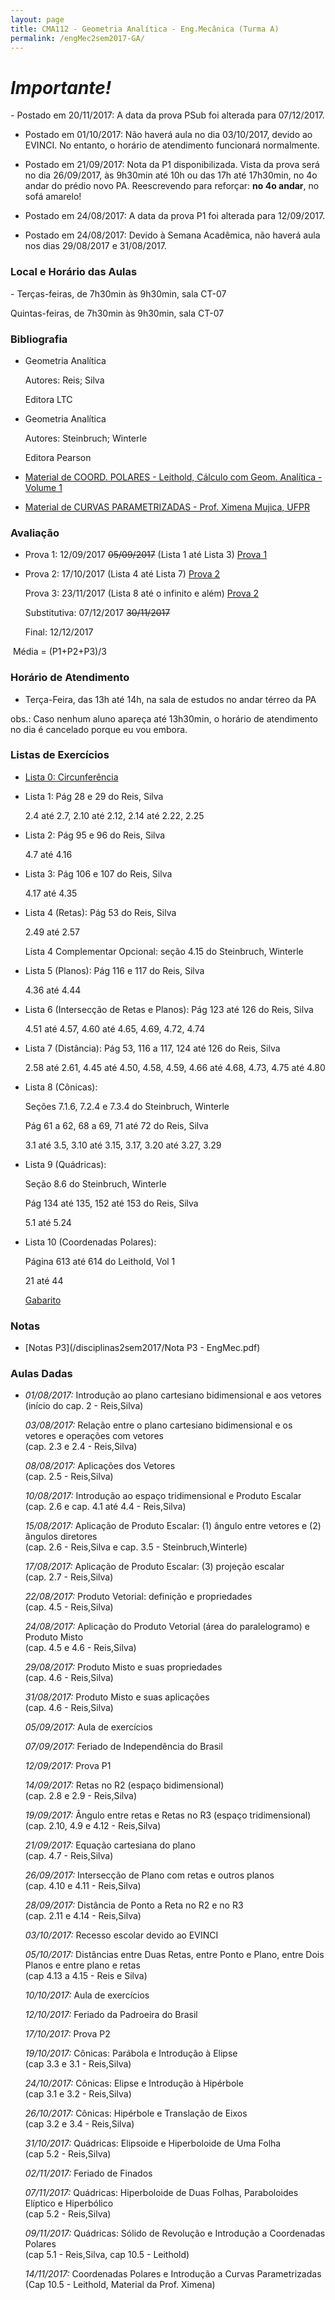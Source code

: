 ```yaml
---
layout: page
title: CMA112 - Geometria Analítica - Eng.Mecânica (Turma A)
permalink: /engMec2sem2017-GA/
---
```


<h1><b><i>Importante!</i></b></h1>
- Postado em 20/11/2017: A data da prova PSub foi alterada para 07/12/2017.

- Postado em 01/10/2017: Não haverá aula no dia 03/10/2017, devido ao EVINCI. No entanto, o horário de atendimento funcionará normalmente.

- Postado em 21/09/2017: Nota da P1 disponibilizada. Vista da prova será no dia 26/09/2017, às 9h30min até 10h ou das 17h até 17h30min, no 4o andar do prédio novo PA. Reescrevendo para reforçar: <b>no 4o andar</b>, no sofá amarelo!

- Postado em 24/08/2017: A data da prova P1 foi alterada para 12/09/2017.

- Postado em 24/08/2017: Devido à Semana Acadêmica, não haverá aula nos dias 29/08/2017 e 31/08/2017.

<h3>Local e Horário das Aulas</h3>
- Terças-feiras, de 7h30min às 9h30min, sala CT-07

  Quintas-feiras, de 7h30min às 9h30min, sala CT-07

<h3>Bibliografia</h3>

- Geometria Analítica
	
  Autores: Reis; Silva
  
  Editora LTC
  
- Geometria Analítica

  Autores: Steinbruch; Winterle

  Editora Pearson
  
- [Material de COORD. POLARES - Leithold, Cálculo com Geom. Analítica - Volume 1](/disciplinas2sem2017/Mat-CoordPolares.pdf)

- [Material de CURVAS PARAMETRIZADAS - Prof. Ximena Mujica, UFPR](/disciplinas2sem2017/Aulas-GA-Curvas-reais-20170601.pdf)

<h3>Avaliação</h3>

- Prova 1: 12/09/2017 <strike>05/09/2017</strike> (Lista 1 até Lista 3) [Prova 1](/disciplinas2sem2017/prova1-ga.pdf)
  
- Prova 2: 17/10/2017 (Lista 4 até Lista 7) [Prova 2](/disciplinas2sem2017/provaGAP2-A.pdf)
  
  Prova 3: 23/11/2017 (Lista 8 até o infinito e além) [Prova 2](/disciplinas2sem2017/prova3-cma112-a-v2.pdf)
  
  Substitutiva: 07/12/2017 <strike> 30/11/2017</strike>
  
  Final: 12/12/2017
  
  Média = (P1+P2+P3)/3

<h3>Horário de Atendimento</h3>

- Terça-Feira, das 13h até 14h, na sala de estudos no andar térreo da PA

obs.: Caso nenhum aluno apareça até 13h30min, o horário de atendimento no dia é cancelado porque eu vou embora. 

<h3>Listas de Exercícios</h3>

- [Lista 0: Circunferência](/disciplinas2sem2017/Lista0-circunferencia.pdf)

- Lista 1: Pág 28 e 29 do Reis, Silva

  2.4 até 2.7, 2.10 até 2.12, 2.14 até 2.22, 2.25
  
- Lista 2: Pág 95 e 96 do Reis, Silva

  4.7 até 4.16

- Lista 3: Pág 106 e 107 do Reis, Silva

  4.17 até 4.35
  
- Lista 4 (Retas): Pág 53 do Reis, Silva

  2.49 até 2.57
  
  Lista 4 Complementar Opcional: seção 4.15 do Steinbruch, Winterle
  
- Lista 5 (Planos): Pág 116 e 117 do Reis, Silva

  4.36 até 4.44
  
- Lista 6 (Intersecção de Retas e Planos): Pág 123 até 126 do Reis, Silva

  4.51 até 4.57, 4.60 até 4.65, 4.69, 4.72, 4.74

- Lista 7 (Distância): Pág 53, 116 a 117, 124 até 126 do Reis, Silva

  2.58 até 2.61, 4.45 até 4.50, 4.58, 4.59, 4.66 até 4.68, 4.73, 4.75 até 4.80
  
- Lista 8 (Cônicas): 

  Seções 7.1.6, 7.2.4 e 7.3.4 do Steinbruch, Winterle

  Pág 61 a 62, 68 a 69, 71 até 72 do Reis, Silva
  
  3.1 até 3.5, 3.10 até 3.15, 3.17, 3.20 até 3.27, 3.29

- Lista 9 (Quádricas): 

  Seção 8.6 do Steinbruch, Winterle
  
  Pág 134 até 135, 152 até 153 do Reis, Silva
  
  5.1 até 5.24
  
- Lista 10 (Coordenadas Polares):

  Página 613 até 614 do Leithold, Vol 1
  
  21 até 44
  
  [Gabarito](/disciplinas2sem2017/Gab-CoordPolares.pdf)
  
<h3>Notas</h3>

- [Notas P3](/disciplinas2sem2017/Nota P3 - EngMec.pdf)

<h3>Aulas Dadas</h3>

- _01/08/2017:_ Introdução ao plano cartesiano bidimensional e aos vetores <br /> (início do cap. 2 - Reis,Silva)

  _03/08/2017:_ Relação entre o plano cartesiano bidimensional e os vetores e operações com vetores <br />(cap. 2.3 e 2.4 - Reis,Silva)
  
  _08/08/2017:_ Aplicações dos Vetores <br />(cap. 2.5 - Reis,Silva)
  
  _10/08/2017:_ Introdução ao espaço tridimensional e Produto Escalar <br />(cap. 2.6 e cap. 4.1 até 4.4 - Reis,Silva)
  
  _15/08/2017:_ Aplicação de Produto Escalar: (1) ângulo entre vetores e (2) ângulos diretores <br />(cap. 2.6 - Reis,Silva e cap. 3.5 - Steinbruch,Winterle)

  _17/08/2017:_ Aplicação de Produto Escalar: (3) projeção escalar <br />(cap. 2.7 - Reis,Silva)
  
  _22/08/2017:_ Produto Vetorial: definição e propriedades <br />(cap. 4.5 - Reis,Silva)
  
  _24/08/2017:_ Aplicação do Produto Vetorial (área do paralelogramo) e Produto Misto <br />(cap. 4.5 e 4.6 - Reis,Silva)  
  
  _29/08/2017:_ Produto Misto e suas propriedades <br />(cap. 4.6 - Reis,Silva)  
  
  _31/08/2017:_ Produto Misto e suas aplicações <br />(cap. 4.6 - Reis,Silva)
  
  _05/09/2017:_ Aula de exercícios
  
  _07/09/2017:_ Feriado de Independência do Brasil
  
  _12/09/2017:_ Prova P1
  
  _14/09/2017:_ Retas no R2 (espaço bidimensional) <br />(cap. 2.8 e 2.9 - Reis,Silva)
  
  _19/09/2017:_ Ângulo entre retas e Retas no R3 (espaço tridimensional) <br />(cap. 2.10, 4.9 e 4.12 - Reis,Silva)
  
  _21/09/2017:_ Equação cartesiana do plano <br />(cap. 4.7 - Reis,Silva)  
  
  _26/09/2017:_ Intersecção de Plano com retas e outros planos <br />(cap. 4.10 e 4.11 - Reis,Silva)

  _28/09/2017:_ Distância de Ponto a Reta no R2 e no R3 <br />(cap. 2.11 e 4.14 - Reis,Silva)

  _03/10/2017:_ Recesso escolar devido ao EVINCI

  _05/10/2017:_ Distâncias entre Duas Retas, entre Ponto e Plano, entre Dois Planos e entre plano e retas <br />(cap 4.13 a 4.15 - Reis e Silva)
  
  _10/10/2017:_ Aula de exercícios

  _12/10/2017:_ Feriado da Padroeira do Brasil
  
  _17/10/2017:_ Prova P2
  
  _19/10/2017:_ Cônicas: Parábola e Introdução à Elipse <br />(cap 3.3 e 3.1 - Reis,Silva)
  
  _24/10/2017:_ Cônicas: Elipse e Introdução à Hipérbole <br />(cap 3.1 e 3.2 - Reis,Silva)
  
  _26/10/2017:_ Cônicas: Hipérbole e Translação de Eixos <br />(cap 3.2 e 3.4 - Reis,Silva)

  _31/10/2017:_ Quádricas: Elipsoide e Hiperboloide de Uma Folha <br />(cap 5.2 - Reis,Silva)
  
  _02/11/2017:_ Feriado de Finados
  
  _07/11/2017:_ Quádricas: Hiperboloide de Duas Folhas, Paraboloides Elíptico e Hiperbólico <br />(cap 5.2 - Reis,Silva)

  _09/11/2017:_ Quádricas: Sólido de Revolução e Introdução a Coordenadas Polares <br />(cap 5.1 - Reis,Silva, cap 10.5 - Leithold)

  _14/11/2017:_ Coordenadas Polares e Introdução a Curvas Parametrizadas <br />(Cap 10.5 - Leithold, Material da Prof. Ximena)
